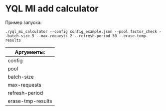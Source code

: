 # YQL MI add calculator

Пример запуска:

    ./yql_mi_calculator --config config_example.json --pool factor_check --batch-size 5 --max-requests 2 --refresh-period 30 --erase-temp-results

| Аргументы: |
| --- |
| config | путь к json-файлу с параметрами запуска |
| pool | YT-пул на YQL-операций, необязательный |
| batch-size | Число конфигураций (c1, c2, бины, размер хэша) в одном YQL-запросе, необязательный. Чем больше - тем медлеенее выполняется запрос. Дефолт - 25. Больше 100 ставить не рекомендуется |
| max-requests | Максимальное число одновременных YQL-запросов, необязательный. Много запросов быстро съедят всю квоту. Дефолт - 1 |
| refresh-period | Период между проверками статуса работающих YQL-запросов, необязательный. Дефолт - 60 секунд |
| erase-tmp-results | Если эта опция включена, то после работы скрипт удалит все промежуточные результаты (в том числе таблицу с абсолютными значениями MI каждого фактора |
    

